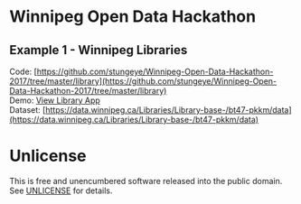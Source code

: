 # Winnipeg Open Data Hackathon

## Example 1 - Winnipeg Libraries

Code: [https://github.com/stungeye/Winnipeg-Open-Data-Hackathon-2017/tree/master/library](https://github.com/stungeye/Winnipeg-Open-Data-Hackathon-2017/tree/master/library)  
Demo: [View Library App](https://stungeye.com/opendata2017/library/)  
Dataset: [https://data.winnipeg.ca/Libraries/Library-base-/bt47-pkkm/data](https://data.winnipeg.ca/Libraries/Library-base-/bt47-pkkm/data)

# Unlicense

This is free and unencumbered software released into the public domain. See [UNLICENSE](http://unlicense.org/) for details.
